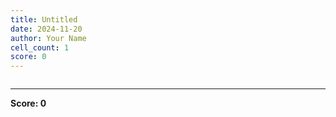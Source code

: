 ```yaml
---
title: Untitled
date: 2024-11-20
author: Your Name
cell_count: 1
score: 0
---
```


```python

```


---
**Score: 0**
